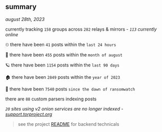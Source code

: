 
## summary
_august 28th, 2023_

currently tracking `158` groups across `282` relays & mirrors - _`113` currently online_

⏲ there have been `41` posts within the `last 24 hours`

🦈 there have been `455` posts within the `month of august`

🪐 there have been `1154` posts within the `last 90 days`

🏚 there have been `2849` posts within the `year of 2023`

🦕 there have been `7540` posts `since the dawn of ransomwatch`

there are `88` custom parsers indexing posts

_`20` sites using v2 onion services are no longer indexed - [support.torproject.org](https://support.torproject.org/onionservices/v2-deprecation/)_

> see the project [README](https://github.com/joshhighet/ransomwatch#ransomwatch--) for backend technicals
